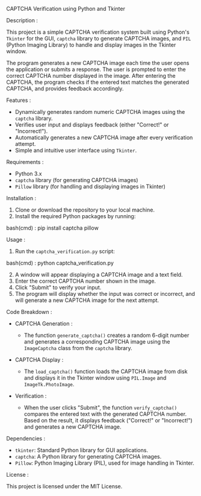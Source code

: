 CAPTCHA Verification using Python and Tkinter

Description :

This project is a simple CAPTCHA verification system built using Python's `Tkinter` for the GUI, `captcha` library to generate CAPTCHA images, and `PIL` (Python Imaging Library) to handle and display images in the Tkinter window.

The program generates a new CAPTCHA image each time the user opens the application or submits a response. The user is prompted to enter the correct CAPTCHA number displayed in the image. After entering the CAPTCHA, the program checks if the entered text matches the generated CAPTCHA, and provides feedback accordingly.

Features :

- Dynamically generates random numeric CAPTCHA images using the `captcha` library.
- Verifies user input and displays feedback (either "Correct!" or "Incorrect!").
- Automatically generates a new CAPTCHA image after every verification attempt.
- Simple and intuitive user interface using `Tkinter`.

Requirements :

- Python 3.x
- `captcha` library (for generating CAPTCHA images)
- `Pillow` library (for handling and displaying images in Tkinter)

Installation :

1. Clone or download the repository to your local machine.
2. Install the required Python packages by running:

bash(cmd) :
pip install captcha pillow


Usage :

1. Run the `captcha_verification.py` script:

bash(cmd) :
python captcha_verification.py

2. A window will appear displaying a CAPTCHA image and a text field.
3. Enter the correct CAPTCHA number shown in the image.
4. Click "Submit" to verify your input.
5. The program will display whether the input was correct or incorrect, and will generate a new CAPTCHA image for the next attempt.

Code Breakdown :

- CAPTCHA Generation : 
   - The function `generate_captcha()` creates a random 6-digit number and generates a corresponding CAPTCHA image using the `ImageCaptcha` class from the `captcha` library.
   
- CAPTCHA Display : 
   - The `load_captcha()` function loads the CAPTCHA image from disk and displays it in the Tkinter window using `PIL.Image` and `ImageTk.PhotoImage`.

- Verification : 
   - When the user clicks "Submit", the function `verify_captcha()` compares the entered text with the generated CAPTCHA number. Based on the result, it displays feedback ("Correct!" or "Incorrect!") and generates a new CAPTCHA image.

Dependencies :

- `tkinter`: Standard Python library for GUI applications.
- `captcha`: A Python library for generating CAPTCHA images.
- `Pillow`: Python Imaging Library (PIL), used for image handling in Tkinter.

License :

This project is licensed under the MIT License.
